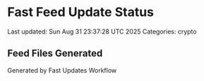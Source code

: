 # Fast Feed Update Status
Last updated: Sun Aug 31 23:37:28 UTC 2025
Categories: crypto

## Feed Files Generated

Generated by Fast Updates Workflow
